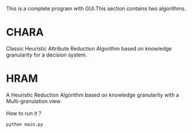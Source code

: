 This is a complete program with GUI.This section contains two algorithms.

# CHARA
Classic Heuristic Attribute Reduction Algorithm based on knowledge granularity for a decision system.
# HRAM
A Heuristic Reduction Algorithm based on knowledge granularity with a Multi-granulation view.

How to run it？
```python
python main.py
```
